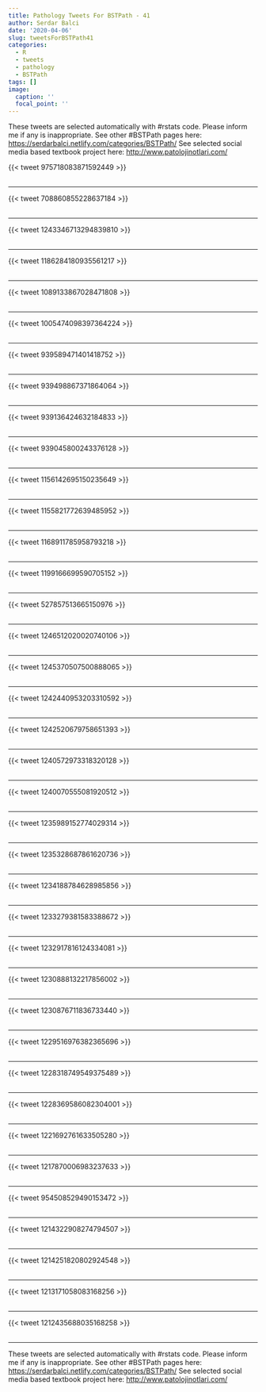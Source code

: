 ```yaml
---
title: Pathology Tweets For BSTPath - 41
author: Serdar Balci
date: '2020-04-06'
slug: tweetsForBSTPath41
categories:
  - R
  - tweets
  - pathology
  - BSTPath
tags: []
image:
  caption: ''
  focal_point: ''
---
```



These tweets are selected automatically with #rstats code. Please inform me if any is inappropriate.
See other #BSTPath pages here: https://serdarbalci.netlify.com/categories/BSTPath/ 
See selected social media based textbook project here: http://www.patolojinotlari.com/

{{< tweet 975718083871592449 >}}
<br>
<br>
<hr>
{{< tweet 708860855228637184 >}}
<br>
<br>
<hr>
{{< tweet 1243346713294839810 >}}
<br>
<br>
<hr>
{{< tweet 1186284180935561217 >}}
<br>
<br>
<hr>
{{< tweet 1089133867028471808 >}}
<br>
<br>
<hr>
{{< tweet 1005474098397364224 >}}
<br>
<br>
<hr>
{{< tweet 939589471401418752 >}}
<br>
<br>
<hr>
{{< tweet 939498867371864064 >}}
<br>
<br>
<hr>
{{< tweet 939136424632184833 >}}
<br>
<br>
<hr>
{{< tweet 939045800243376128 >}}
<br>
<br>
<hr>
{{< tweet 1156142695150235649 >}}
<br>
<br>
<hr>
{{< tweet 1155821772639485952 >}}
<br>
<br>
<hr>
{{< tweet 1168911785958793218 >}}
<br>
<br>
<hr>
{{< tweet 1199166699590705152 >}}
<br>
<br>
<hr>
{{< tweet 527857513665150976 >}}
<br>
<br>
<hr>
{{< tweet 1246512020020740106 >}}
<br>
<br>
<hr>
{{< tweet 1245370507500888065 >}}
<br>
<br>
<hr>
{{< tweet 1242440953203310592 >}}
<br>
<br>
<hr>
{{< tweet 1242520679758651393 >}}
<br>
<br>
<hr>
{{< tweet 1240572973318320128 >}}
<br>
<br>
<hr>
{{< tweet 1240070555081920512 >}}
<br>
<br>
<hr>
{{< tweet 1235989152774029314 >}}
<br>
<br>
<hr>
{{< tweet 1235328687861620736 >}}
<br>
<br>
<hr>
{{< tweet 1234188784628985856 >}}
<br>
<br>
<hr>
{{< tweet 1233279381583388672 >}}
<br>
<br>
<hr>
{{< tweet 1232917816124334081 >}}
<br>
<br>
<hr>
{{< tweet 1230888132217856002 >}}
<br>
<br>
<hr>
{{< tweet 1230876711836733440 >}}
<br>
<br>
<hr>
{{< tweet 1229516976382365696 >}}
<br>
<br>
<hr>
{{< tweet 1228318749549375489 >}}
<br>
<br>
<hr>
{{< tweet 1228369586082304001 >}}
<br>
<br>
<hr>
{{< tweet 1221692761633505280 >}}
<br>
<br>
<hr>
{{< tweet 1217870006983237633 >}}
<br>
<br>
<hr>
{{< tweet 954508529490153472 >}}
<br>
<br>
<hr>
{{< tweet 1214322908274794507 >}}
<br>
<br>
<hr>
{{< tweet 1214251820802924548 >}}
<br>
<br>
<hr>
{{< tweet 1213171058083168256 >}}
<br>
<br>
<hr>
{{< tweet 1212435688035168258 >}}
<br>
<br>
<hr>


These tweets are selected automatically with #rstats code. Please inform me if any is inappropriate.
See other #BSTPath pages here: https://serdarbalci.netlify.com/categories/BSTPath/ 
See selected social media based textbook project here: http://www.patolojinotlari.com/
